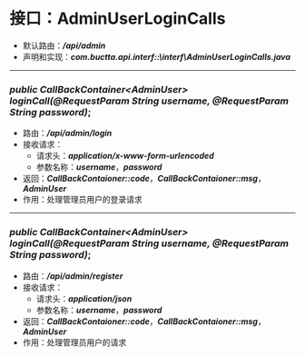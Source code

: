 # 接口：AdminUserLoginCalls
* 默认路由：***/api/admin***
* 声明和实现：***com.buctta.api.interf::\interf\AdminUserLoginCalls.java***

---
### *public CallBackContainer\<AdminUser\> loginCall(@RequestParam String username, @RequestParam String password)*;
* 路由：***/api/admin/login***
* 接收请求：
  * 请求头：***application/x-www-form-urlencoded***
  * 参数名称：***username***，***password***
* 返回：***CallBackContaioner::code***，***CallBackContaioner::msg***，***AdminUser***
* 作用：处理管理员用户的登录请求

---
### *public CallBackContainer\<AdminUser\> loginCall(@RequestParam String username, @RequestParam String password)*;
* 路由：***/api/admin/register***
* 接收请求：
  * 请求头：***application/json***
  * 参数名称：***username***，***password***
* 返回：***CallBackContaioner::code***，***CallBackContaioner::msg***，***AdminUser***
* 作用：处理管理员用户的请求